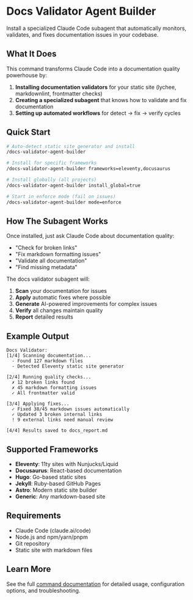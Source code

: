 # Docs Validator Agent Builder

Install a specialized Claude Code subagent that automatically monitors, validates, and fixes documentation issues in your codebase.

## What It Does

This command transforms Claude Code into a documentation quality powerhouse by:

1. **Installing documentation validators** for your static site (lychee, markdownlint, frontmatter checks)
2. **Creating a specialized subagent** that knows how to validate and fix documentation
3. **Setting up automated workflows** for detect → fix → verify cycles

## Quick Start

```bash
# Auto-detect static site generator and install
/docs-validator-agent-builder

# Install for specific frameworks
/docs-validator-agent-builder frameworks=eleventy,docusaurus

# Install globally (all projects)
/docs-validator-agent-builder install_global=true

# Start in enforce mode (fail on issues)
/docs-validator-agent-builder mode=enforce
```

## How The Subagent Works

Once installed, just ask Claude Code about documentation quality:
- "Check for broken links"
- "Fix markdown formatting issues"
- "Validate all documentation"
- "Find missing metadata"

The docs validator subagent will:
1. **Scan** your documentation for issues
2. **Apply** automatic fixes where possible
3. **Generate** AI-powered improvements for complex issues
4. **Verify** all changes maintain quality
5. **Report** detailed results

## Example Output

```
Docs Validator:
[1/4] Scanning documentation...
  - Found 127 markdown files
  - Detected Eleventy static site generator
  
[2/4] Running quality checks...
  ✗ 12 broken links found
  ✗ 45 markdown formatting issues
  ✓ All frontmatter valid
  
[3/4] Applying fixes...
  ✓ Fixed 38/45 markdown issues automatically
  ✓ Updated 3 broken internal links
  ! 9 external links need manual review
  
[4/4] Results saved to docs_report.md
```

## Supported Frameworks

- **Eleventy**: 11ty sites with Nunjucks/Liquid
- **Docusaurus**: React-based documentation
- **Hugo**: Go-based static sites
- **Jekyll**: Ruby-based GitHub Pages
- **Astro**: Modern static site builder
- **Generic**: Any markdown-based site

## Requirements

- Claude Code (claude.ai/code)
- Node.js and npm/yarn/pnpm
- Git repository
- Static site with markdown files

## Learn More

See the full [command documentation](command.md) for detailed usage, configuration options, and troubleshooting.